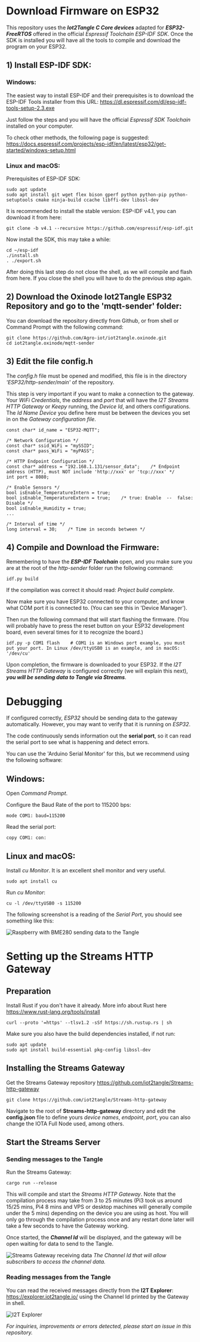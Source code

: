 # Download Firmware on ESP32
This repository uses the ***Iot2Tangle C Core devices*** adapted for ***ESP32-FreeRTOS*** offered in the official *Espressif Toolchain ESP-IDF SDK*. Once the SDK is installed you will have all the tools to compile and download the program on your ESP32.


## 1) Install ESP-IDF SDK:
### Windows:
The easiest way to install ESP-IDF and their prerequisites is to download the ESP-IDF Tools installer from this URL:
<https://dl.espressif.com/dl/esp-idf-tools-setup-2.3.exe>

Just follow the steps and you will have the official *Espressif SDK Toolchain* installed on your computer.

To check other methods, the following page is suggested: 
<https://docs.espressif.com/projects/esp-idf/en/latest/esp32/get-started/windows-setup.html>

### Linux and macOS:
Prerequisites of ESP-IDF SDK:
```
sudo apt update
sudo apt install git wget flex bison gperf python python-pip python-setuptools cmake ninja-build ccache libffi-dev libssl-dev
```
It is recommended to install the stable version: ESP-IDF v4.1, you can download it from here:
```
git clone -b v4.1 --recursive https://github.com/espressif/esp-idf.git
```
Now install the SDK, this may take a while:
```
cd ~/esp-idf
./install.sh
. ./export.sh
```
After doing this last step do not close the shell, as we will compile and flash from here. If you close the shell you will have to do the previous step again.

## 2) Download the Oxinode Iot2Tangle ESP32 Repository and go to the 'mqtt-sender' folder:
You can download the repository directly from Github, or from shell or Command Prompt with the following command:
```
git clone https://github.com/Agro-iot/iot2tangle.oxinode.git
cd iot2tangle.oxinode/mqtt-sender
```
## 3) Edit the file config.h
The *config.h* file must be opened and modified, this file is in the directory *'ESP32/http-sender/main'* of the repository.

This step is very important if you want to make a connection to the gateway. Your *WiFi Credentials*, the *address* and *port* that will have the *I2T Streams HTTP Gateway* or *Keepy* running, the *Device Id*, and others configurations. The *Id Name Device* you define here must be between the devices you set in on the *Gateway configuration file*. 
```
const char* id_name = "ESP32-MQTT";

/* Network Configuration */
const char* ssid_WiFi = "mySSID";
const char* pass_WiFi = "myPASS";

/* HTTP Endpoint Configuration */
const char* address = "192.168.1.131/sensor_data";    /* Endpoint address (HTTP), must NOT include 'http://xxx' or 'tcp://xxx' */
int port = 8080;

/* Enable Sensors */
bool isEnable_TemperatureIntern = true;
bool isEnable_TemperatureExtern = true;	   /* true: Enable  --  false: Disable */
bool isEnable_Humidity = true;
...

/* Interval of time */
long interval = 30;    /* Time in seconds between */
```
## 4) Compile and Download the Firmware:
Remembering to have the ***ESP-IDF Toolchain*** open, and you make sure you are at the root of the *http-sender* folder run the following command:
```
idf.py build
```
If the compilation was correct it should read: *Project build complete*.

Now make sure you have ESP32 connected to your computer, and know what COM port it is connected to. (You can see this in 'Device Manager'). 

Then run the following command that will start flashing the firmware. (You will probably have to press the reset button on your ESP32 development board, even several times for it to recognize the board.)
```
idf.py -p COM1 flash    # COM1 is an Windows port example, you must put your port. In Linux /dev/ttyUSB0 is an example, and in macOS: '/dev/cu' 
```

Upon completion, the firmware is downloaded to your ESP32. If the *I2T Streams HTTP Gateway* is configured correctly (we will explain this next), ***you will be sending data to Tangle via Streams***.

# Debugging
If configured correctly, *ESP32* should be sending data to the gateway automatically. However, you may want to verify that it is running on *ESP32*.

The code continuously sends information out the **serial port**, so it can read the serial port to see what is happening and detect errors.

You can use the 'Arduino Serial Monitor' for this, but we recommend using the following software:
## Windows:
Open *Command Prompt*.

Configure the Baud Rate of the port to 115200 bps:
```
mode COM1: baud=115200
```
Read the serial port:
```
copy COM1: con:
```
## Linux and macOS:
Install *cu Monitor*. It is an excellent shell monitor and very useful.
```
sudo apt install cu
```
Run *cu Monitor*:
```
cu -l /dev/ttyUSB0 -s 115200
```


The following screenshot is a reading of the *Serial Port*, you should see something like this:

![Raspberry with BME280 sending data to the Tangle](https://i.postimg.cc/cH6TWpXP/Screenshot-from-2020-10-16-11-33-05.png)


# Setting up the Streams HTTP Gateway

## Preparation

Install Rust if you don't have it already. More info about Rust here https://www.rust-lang.org/tools/install

```
curl --proto '=https' --tlsv1.2 -sSf https://sh.rustup.rs | sh
```

Make sure you also have the build dependencies installed, if not run:  

```
sudo apt update
sudo apt install build-essential pkg-config libssl-dev  
```

## Installing the Streams Gateway
Get the Streams Gateway repository
https://github.com/iot2tangle/Streams-http-gateway

```
git clone https://github.com/iot2tangle/Streams-http-gateway
```

Navigate to the root of **Streams-http-gateway** directory and edit the **config.json** file to define yours *device names*, *endpoint*, *port*, you can also change the IOTA Full Node used, among others.

## Start the Streams Server

### Sending messages to the Tangle

Run the Streams Gateway:  

```
cargo run --release  
```
This will compile and start the *Streams HTTP Gateway*. Note that the compilation process may take from 3 to 25 minutes (Pi3 took us around 15/25 mins, Pi4 8 mins and VPS or desktop machines will generally compile under the 5 mins) depending on the device you are using as host.
You will only go through the compilation process once and any restart done later will take a few seconds to have the Gateway working.

Once started, the ***Channel Id*** will be displayed, and the gateway will be open waiting for data to send to the Tangle.

![Streams Gateway receiving data](https://i.postimg.cc/zfz0tbWz/Screenshot-from-2020-10-16-11-44-59.png)
*The Channel Id that will allow subscribers to access the channel data.*

### Reading messages from the Tangle

You can read the received messages directly from the **I2T Explorer**: https://explorer.iot2tangle.io/ using the Channel Id printed by the Gateway in shell.   

![I2T Explorer](https://i.postimg.cc/wTNf7dgp/Screenshot-from-2020-10-16-11-46-16.png)


*For inquiries, improvements or errors detected, please start an issue in this repository.*
